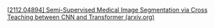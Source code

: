 [[2112.04894\] Semi-Supervised Medical Image Segmentation via Cross Teaching between CNN and Transformer (arxiv.org)](https://arxiv.org/abs/2112.04894)